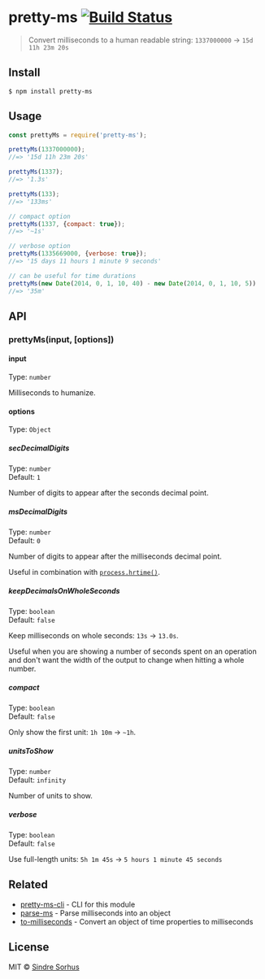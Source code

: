 # pretty-ms [![Build Status](https://travis-ci.org/sindresorhus/pretty-ms.svg?branch=master)](https://travis-ci.org/sindresorhus/pretty-ms)

> Convert milliseconds to a human readable string: `1337000000` → `15d 11h 23m 20s`


## Install

```
$ npm install pretty-ms
```


## Usage

```js
const prettyMs = require('pretty-ms');

prettyMs(1337000000);
//=> '15d 11h 23m 20s'

prettyMs(1337);
//=> '1.3s'

prettyMs(133);
//=> '133ms'

// compact option
prettyMs(1337, {compact: true});
//=> '~1s'

// verbose option
prettyMs(1335669000, {verbose: true});
//=> '15 days 11 hours 1 minute 9 seconds'

// can be useful for time durations
prettyMs(new Date(2014, 0, 1, 10, 40) - new Date(2014, 0, 1, 10, 5))
//=> '35m'
```


## API

### prettyMs(input, [options])

#### input

Type: `number`

Milliseconds to humanize.

#### options

Type: `Object`

##### secDecimalDigits

Type: `number`<br>
Default: `1`

Number of digits to appear after the seconds decimal point.

##### msDecimalDigits

Type: `number`<br>
Default: `0`

Number of digits to appear after the milliseconds decimal point.

Useful in combination with [`process.hrtime()`](https://nodejs.org/api/process.html#process_process_hrtime).

##### keepDecimalsOnWholeSeconds

Type: `boolean`<br>
Default: `false`

Keep milliseconds on whole seconds: `13s` → `13.0s`.

Useful when you are showing a number of seconds spent on an operation and don't want the width of the output to change when hitting a whole number.

##### compact

Type: `boolean`<br>
Default: `false`

Only show the first unit: `1h 10m` → `~1h`.

##### unitsToShow

Type: `number`<br>
Default: `infinity`

Number of units to show.

##### verbose

Type: `boolean`<br>
Default: `false`

Use full-length units: `5h 1m 45s` → `5 hours 1 minute 45 seconds`


## Related

- [pretty-ms-cli](https://github.com/sindresorhus/pretty-ms-cli) - CLI for this module
- [parse-ms](https://github.com/sindresorhus/parse-ms) - Parse milliseconds into an object
- [to-milliseconds](https://github.com/sindresorhus/to-milliseconds) - Convert an object of time properties to milliseconds


## License

MIT © [Sindre Sorhus](https://sindresorhus.com)
